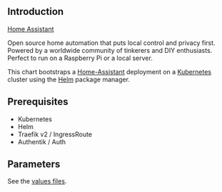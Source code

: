 ## Introduction

[Home Assistant](https://www.home-assistant.io/)

Open source home automation that puts local control and privacy first. Powered by a worldwide community of tinkerers and DIY enthusiasts. Perfect to run on a Raspberry Pi or a local server. 

This chart bootstraps a [Home-Assistant](https://github.com/benphelps/homepage) deployment on a [Kubernetes](https://kubernetes.io) cluster using the [Helm](https://helm.sh) package manager.

## Prerequisites

- Kubernetes
- Helm
- Traefik v2 / IngressRoute
- Authentik / Auth

## Parameters

See the [values files](values.yaml).
